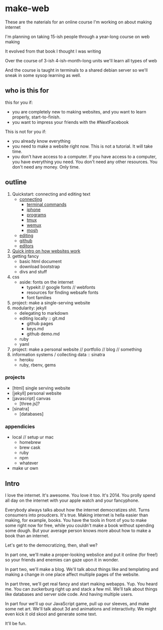 # make-web

These are the naterials for an online course I'm working on about making internet


I'm planning on taking 15-ish people through a year-long course on web making

It evolved from that book I thought I was writing

Over the course of 3-ish 4-ish-month-long units we'll learn all types of web

And the course is taught in terminals to a shared debian  server so we'll sneak in some sysop learning as well.


## who is this for

this for you if:

*   you are completely new to making websites, and you want to learn properly, start-to-finish.
*   you want to impress your friends with the #NextFacebook

This is not for you if:

*   you already know everything
*   you need to make a website right now. This is not a tutorial. It will take time.
*   you don't have access to a computer. If you have access to a computer, you have everything you need. You don't need any other resources. You don't need any money. Only time.

## outline

1. Quickstart: connecting and editing text
    *   [connecting](connecting)
        *   [terminal commands](terminal-commands)
        *   [iphone](iphone)
        *   [programs](programs)
        *   [tmux](tmux)
        *   [wemux](wemux)
        *   [mosh](mosh)
    *   [editing](editing)
    *   [github](github)
    *   [editors](editors)
2.  [Quick intro on how websites work](howitworks/)
2.  getting fancy
    *   basic html document
    *   download bootstrap
    *   divs and stuff
3.  css
    *   aside: fonts on the internet
        *   typekit // google fonts // webfonts
        *   resources for finding websafe fonts
        *   font families
4.  project: make a single-serving website
5.  modularity: jekyll
    *   delegating to markdown
    *   editing locally :: git.md
        *   github pages
        *   keys.md
        *   github demo.md
    *   ruby
    *   yaml
6.  project: make a personal website // portfolio // blog // something
7.  information systems / collecting data :: sinatra
    *   heroku
    *   ruby, rbenv, gems

### projects
*   [html] single serving website
*   [jekyll] personal website
*   [javascript] canvas
    *   [three.js]?
*   [sinatra]
    *   [databases]

### appendicies

*   local // setup ur mac
    *   homebrew
    *   brew cask
    *   ruby
    *   npm
    *   whatever
*   make ur own

## Intro

I love the internet. It's awesome. You love it too. It's 2014. You prolly spend all day on the internet with your apple watch and your fancyphone.

Everybody always talks about how the internet democratizes shit. Turns consumers into proudcers. It's true. Making internet is hella easier than making, for example, books. You have the tools in front of you to make some right now for free, while you couldn't make a book without spending some dough. But your average person knows more about how to make a book than an internet.

Let's get to the democratizing, then, shall we?

In part one, we'll make a proper-looking webslice and put it online (for free!) so your friends and enemies can gaze upon it in wonder.

In part two, we'll make a blog. We'll talk about things like and templating and making a change in one place affect multiple pages of the website.

In part three, we'll get real fancy and start making webapps. Yup. You heard me. You can zuckerburg right up and stack a few mil. We'll talk about things like databases and server side code. And having multiple users.

In part four we'll up our JavaScript game, pull up our sleeves, and make some net art. We'll talk about 3d and animations and interactivity. We might even kick it old skool and generate some text.

It'll be fun.

